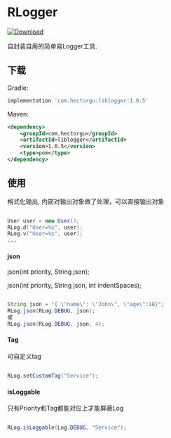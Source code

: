 # RLogger

[![Download][jcenter-svg]][jcenter-link]

自封装自用的简单易Logger工具.

## 下载

Gradle:

```gradle
implementation 'com.hectorgu:liblogger:1.0.5'
```

Maven:

```xml
<dependency>
	<groupId>com.hectorgu</groupId>
	<artifactId>liblogger</artifactId>
	<version>1.0.5</version>
	<type>pom</type>
</dependency>
```

## 使用

格式化输出, 内部对输出对象做了处理，可以直接输出对象

```java

User user = new User();
RLog.d("User=%s", user);
RLog.v("User=%s", user);
...
```

#### json

json(int priority, String json);

json(int priority, String json, int indentSpaces);

```java

String json = "{ \"name\": \"John\", \"age\":18}";
RLog.json(RLog.DEBUG, json);
或
RLog.json(RLog.DEBUG, json, 4);

```

#### Tag

可自定义tag

```java

RLog.setCustomTag("Service");

```

#### isLoggable

只有Priority和Tag都能对应上才能屏蔽Log

```java

RLog.isLoggable(Log.DEBUG, "Service");

```

[jcenter-svg]: https://api.bintray.com/packages/hectorgu/maven/liblogger/images/download.svg?version=1.0.5
[jcenter-link]: https://bintray.com/hectorgu/maven/liblogger/1.0.5/link